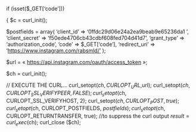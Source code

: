 if (isset($_GET[‘code’]))

{
$c = curl_init();

$postfields = array(
‘client_id’ => ‘0ffdc29d06e24a2ea9beab9e65236da1
’,
‘client_secret’ => ‘f50ede4706cb43cdbf608fed704d41d7’,
‘grant_type’ => ‘authorization_code’,
‘code’ => $_GET[‘code’],
‘redirect_uri’ => ‘https://www.instagram.com/rabsmld/’
);

$url = « https://api.instagram.com/oauth/access_token »;

$ch = curl_init();

// EXECUTE THE CURL…
curl_setopt($ch, CURLOPT_URL,$url);
curl_setopt($ch, CURLOPT_SSL_VERIFYPEER, FALSE);
curl_setopt($ch, CURLOPT_SSL_VERIFYHOST, 2);
curl_setopt($ch, CURLOPT_POST, true);
curl_setopt($ch, CURLOPT_POSTFIELDS, $postfields);
curl_setopt($ch, CURLOPT_RETURNTRANSFER, true); //to suppress the curl output
$result = curl_exec($ch);
curl_close ($ch);
